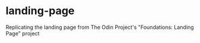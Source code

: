 # landing-page
Replicating the landing page from The Odin Project's "Foundations: Landing Page" project

